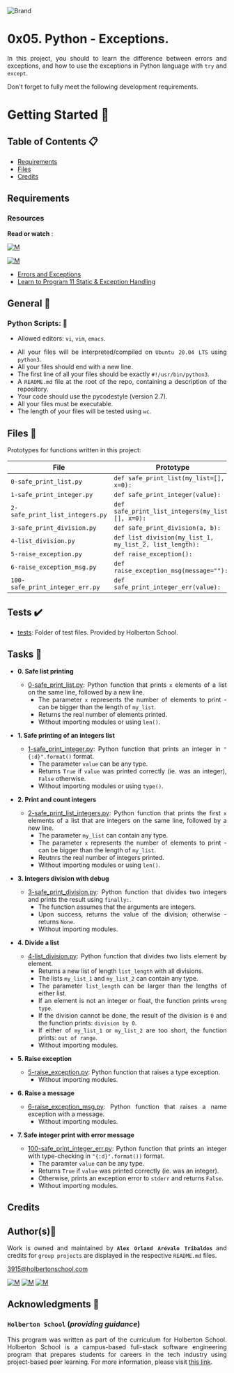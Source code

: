 ![Brand](https://assets.website-files.com/6105315644a26f77912a1ada/610540e8b4cd6969794fe673_Holberton_School_logo-04-04.svg)

# 0x05. Python - Exceptions.
<div style="text-align: justify">

In this project, you should to learn the difference between errors and exceptions, and how to use the exceptions in Python language with `try`
and `except`.

Don't forget to fully meet the following development requirements.
	
# Getting Started :running:	
<div style="text-align: justify">
	
## Table of Contents :clipboard:

* [Requirements](#requirements)
* [Files](#files-floppy_disk)
* [Credits](#credits)

	
## Requirements 

### Resources

**Read or watch** :

[![M](https://upload.wikimedia.org/wikipedia/commons/thumb/2/2f/Google_2015_logo.svg/80px-Google_2015_logo.svg.png)](https://www.google.com/search?q=programing+in+python&hl=es&ei=bUHBYY7XBrCNwbkP15C0qAk&oq=programing+in+py&gs_lcp=Cgdnd3Mtd2l6EAEYADIFCAAQgAQyBggAEBYQHjIGCAAQFhAeMgYIABAWEB4yBggAEBYQHjIGCAAQFhAeMgYIABAWEB4yBggAEBYQHjIGCAAQFhAeMgYIABAWEB46BwgAEEcQsAM6BwgAELADEENKBAhBGABKBAhGGABQhBdYjxxg4C1oAnACeACAAbUBiAGsApIBAzAuMpgBAKABAcgBCsABAQ&sclient=gws-wiz)

[![M](https://upload.wikimedia.org/wikipedia/commons/thumb/e/e1/Logo_of_YouTube_%282015-2017%29.svg/70px-Logo_of_YouTube_%282015-2017%29.svg.png)](https://www.youtube.com/results?search_query=programing+python)

* [Errors and Exceptions](https://docs.python.org/3/tutorial/errors.html)
* [Learn to Program 11 Static & Exception Handling](https://www.youtube.com/watch?v=7vbgD-3s-w4)
	

## General :page_with_curl:
<div style="text-align: justify">
	
### Python Scripts: :pushpin:
		
* Allowed editors: `vi`, `vim`, `emacs`. </div>
<div style="text-align: justify">

* All your files will be interpreted/compiled on `Ubuntu 20.04 LTS` using `python3`.
* All your files should end with a new line.
* The first line of all your files should be exactly `#!/usr/bin/python3`.
* A `README.md` file at the root of the repo, containing a description of the repository.
* Your code should use the pycodestyle (version 2.7).
* All your files must be executable.
* The length of your files will be tested using `wc`.

	
## Files :floppy_disk:

Prototypes for functions written in this project:

| File                             | Prototype                                               |
| -------------------------------- | ------------------------------------------------------- |
| `0-safe_print_list.py`           | `def safe_print_list(my_list=[], x=0):`                 |
| `1-safe_print_integer.py`        | `def safe_print_integer(value):`                        |
| `2-safe_print_list_integers.py`  | `def safe_print_list_integers(my_list=[], x=0):`        |
| `3-safe_print_division.py`       | `def safe_print_division(a, b):`                        |
| `4-list_division.py`             | `def list_division(my_list_1, my_list_2, list_length):` |
| `5-raise_exception.py`           | `def raise_exception():`                                |
| `6-raise_exception_msg.py`       | `def raise_exception_msg(message=""):`                  |
| `100-safe_print_integer_err.py`  | `def safe_print_integer_err(value):`                    |
	
## Tests :heavy_check_mark:

* [tests](./tests): Folder of test files. Provided by Holberton School.
		
## Tasks :page_with_curl:

* **0. Safe list printing**
  	* [0-safe_print_list.py](./0-safe_print_list.py): Python function that prints `x` elements
  	of a list on the same line, followed by a new line.
  		* The parameter `x` represents the number of elements to print - can be
  		bigger than the length of `my_list`.
  		* Returns the real number of elements printed.
  		* Without importing modules or using `len()`.

* **1. Safe printing of an integers list**
  	* [1-safe_print_integer.py](./1-safe_print_integer.py): Python function that prints an integer in `"{:d}".format()` format.
  		* The parameter `value` can be any type.
  		* Returns `True` if `value` was printed correctly (ie. was an integer),
  		`False` otherwise.
  		* Without importing modules or using `type()`.

* **2. Print and count integers**
  	* [2-safe_print_list_integers.py](./2-safe_print_list_integers.py): Python function that prints the first `x` elements of a list that are integers on the same line, 		followed by a new line.
  		* The parameter `my_list` can contain any type.
 		* The parameter `x` represents the number of elements to print - can be
  		bigger than the length of `my_list`.
  		* Reutnrs the real number of integers printed.
  		* Without importing modules or using `len()`.

* **3. Integers division with debug**
  	* [3-safe_print_division.py](./3-safe_print_division.py): Python function that divides two integers and prints the result using `finally:`.
  		* The function assumes that the arguments are integers.
  		* Upon success, returns the value of the division; otherwise - returns `None`.
  		* Without importing modules.

* **4. Divide a list**
  	* [4-list_division.py](./4-list_division.py): Python function that divides two lists element by element.
  		* Returns a new list of length `list_length` with all divisions.
  		* The lists `my_list_1` and `my_list_2` can contain any type.
  		* The parameter `list_length` can be larger than the lengths of either list.
  		* If an element is not an integer or float, the function prints `wrong type`.
  		* If the division cannot be done, the result of the division is `0` and the
  		function prints: `division by 0`.
  		* If either of `my_list_1` or `my_list_2` are too short, the function prints:
  		`out of range`.
  		* Without importing modules.

* **5. Raise exception**
  	* [5-raise_exception.py](./5-raise_exception.py): Python function that raises
  	a type exception.
  		* Without importing modules.

* **6. Raise a message**
  	* [6-raise_exception_msg.py](./6-raise_exception_msg.py): Python function that raises a
  	name exception with a message.
  		* Without importing modules.

* **7. Safe integer print with error message**
  	* [100-safe_print_integer_err.py](./100-safe_print_integer_err.py): Python function that
  	prints an integer with type-checking in `"{:d}".format())` format.
  		* The paramter `value` can be any type.
  		* Returns `True` if `value` was printed correctly (ie. was an integer).
  		* Otherwise, prints an exception error to `stderr` and returns `False`.
  		* Without importing modules.	
		
## Credits

## Author(s):blue_book:

Work is owned and maintained by 
	**`Alex Orland Arévalo Tribaldos`**  and credits for `group projects` are displayed in the respective `README.md` files.

<3915@holbertonschool.com>
	
[![M](https://upload.wikimedia.org/wikipedia/commons/thumb/9/91/Octicons-mark-github.svg/25px-Octicons-mark-github.svg.png)](https://github.com/Alexoat76)
[![M](https://upload.wikimedia.org/wikipedia/fr/thumb/c/c8/Twitter_Bird.svg/25px-Twitter_Bird.svg.png)](https://twitter.com/aoarevalot)
[![M](https://upload.wikimedia.org/wikipedia/commons/thumb/c/ca/LinkedIn_logo_initials.png/25px-LinkedIn_logo_initials.png)](https://www.linkedin.com/in/Alexoat76/)


## Acknowledgments :mega: 

### **`Holberton School`** (*providing guidance*)
	
This program was written as part of the curriculum for Holberton School.
Holberton School is a campus-based full-stack software engineering program
that prepares students for careers in the tech industry using project-based
peer learning. For more information,  please visit [this link](https://www.holbertonschool.com/).
